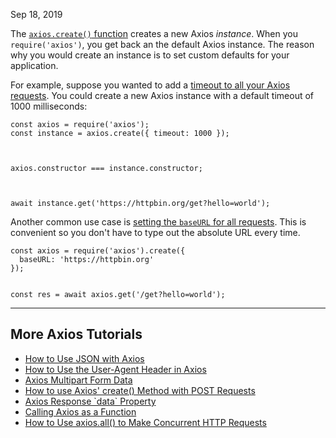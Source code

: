 Sep 18, 2019

The [`axios.create()` function](https://github.com/axios/axios#creating-an-instance) creates a new Axios _instance_. When you `require('axios')`, you get back an the default Axios instance. The reason why you would create an instance is to set custom defaults for your application.

For example, suppose you wanted to add a [timeout to all your Axios requests](https://medium.com/@masnun/handling-timeout-in-axios-479269d83c68). You could create a new Axios instance with a default timeout of 1000 milliseconds:

```
const axios = require('axios');
const instance = axios.create({ timeout: 1000 });



axios.constructor === instance.constructor; 



await instance.get('https://httpbin.org/get?hello=world');
```

Another common use case is [setting the `baseURL` for all requests](https://github.com/axios/axios#axioscreateconfig). This is convenient so you don't have to type out the absolute URL every time.

```
const axios = require('axios').create({
  baseURL: 'https://httpbin.org'
});


const res = await axios.get('/get?hello=world');
```

___

## More Axios Tutorials

-   [How to Use JSON with Axios](https://masteringjs.io/tutorials/axios/json)
-   [How to Use the User-Agent Header in Axios](https://masteringjs.io/tutorials/axios/user-agent)
-   [Axios Multipart Form Data](https://masteringjs.io/tutorials/axios/axios-multi-form-data)
-   [How to use Axios' create() Method with POST Requests](https://masteringjs.io/tutorials/axios/create-post)
-   [Axios Response \`data\` Property](https://masteringjs.io/tutorials/axios/data)
-   [Calling Axios as a Function](https://masteringjs.io/tutorials/axios/call)
-   [How to Use axios.all() to Make Concurrent HTTP Requests](https://masteringjs.io/tutorials/axios/all)